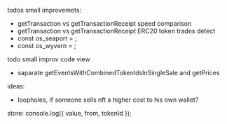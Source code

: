 

todos small improvemets:
* getTransaction vs getTransactionReceipt speed comparison
* getTransaction vs getTransactionReceipt ERC20 token trades detect
* const os_seaport = ;
* const os_wyvern = ;

todo small improv code view
* saparate getEventsWithCombinedTokenIdsInSingleSale and getPrices

ideas:
* loopholes, if someone sells nft a higher cost to his own wallet?


store:
console.log({ value, from, tokenId });
